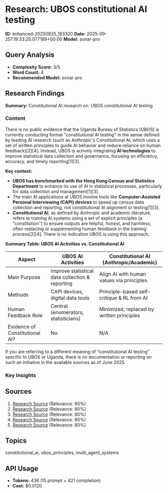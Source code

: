 # Research: UBOS constitutional AI testing
**ID:** enhanced-20250925_193320
**Date:** 2025-09-25T19:33:20.077189+00:00
**Model:** sonar-pro

## Query Analysis
- **Complexity Score:** 3/5
- **Word Count:** 4
- **Recommended Model:** sonar-pro

## Research Findings
**Summary:** Constitutional AI research on: UBOS constitutional AI testing

### Content
There is no public evidence that the Uganda Bureau of Statistics (UBOS) is currently conducting formal "constitutional AI testing" in the sense defined by leading AI research (such as Anthropic's Constitutional AI, which uses a set of written principles to guide AI behavior and reduce reliance on human feedback)[2][4]. Instead, UBOS is actively integrating **AI technologies** to improve statistical data collection and governance, focusing on efficiency, accuracy, and timely reporting[1][3].

**Key context:**
- **UBOS has benchmarked with the Hong Kong Census and Statistics Department** to enhance its use of AI in statistical processes, particularly for data collection and management[1][3].
- The main AI applications at UBOS involve tools like **Computer-Assisted Personal Interviewing (CAPI) devices** to speed up census data collection and reporting, not constitutional AI alignment or testing[1][3].
- **Constitutional AI**, as defined by Anthropic and academic literature, refers to training AI systems using a set of explicit principles (a "constitution") to ensure outputs are helpful, honest, and harmless, often replacing or supplementing human feedback in the training process[2][4]. There is no indication UBOS is using this approach.

**Summary Table: UBOS AI Activities vs. Constitutional AI**

| Aspect                         | UBOS AI Activities                              | Constitutional AI (Anthropic/Academic)         |
|--------------------------------|-------------------------------------------------|-----------------------------------------------|
| Main Purpose                   | Improve statistical data collection & reporting | Align AI with human values via principles     |
| Methods                        | CAPI devices, digital data tools                | Principle-based self-critique & RL from AI    |
| Human Feedback Role            | Central (enumerators, statisticians)            | Minimized, replaced by written principles     |
| Evidence of Constitutional AI? | No                                              | N/A                                           |

If you are referring to a different meaning of "constitutional AI testing" specific to UBOS or Uganda, there is no documentation or reporting on such an initiative in the available sources as of June 2025.

### Key Insights

## Sources
1. [Research Source](https://sunrise.ug/tech-and-communication/202506/uganda-bureau-of-statistics-benchmarks-with-hong-kong-to-enhance-ai-and-statistical-governance.html) (Relevance: 80%)
2. [Research Source](https://arxiv.org/pdf/2212.08073) (Relevance: 80%)
3. [Research Source](https://spyreports.co.ug/smart-data-for-smart-development-uganda-partners-with-hong-kong-to-boost-statistics/) (Relevance: 80%)
4. [Research Source](https://digi-con.org/on-constitutional-ai/) (Relevance: 80%)
5. [Research Source](https://cipesa.org/download/briefs/An_Artificial_Intelligence_Eco-System_for_Uganda__Policy_Brief.pdf) (Relevance: 80%)

## Topics
constitutional_ai, ubos_principles, multi_agent_systems

## API Usage
- **Tokens:** 436 (15 prompt + 421 completion)
- **Cost:** $0.0120